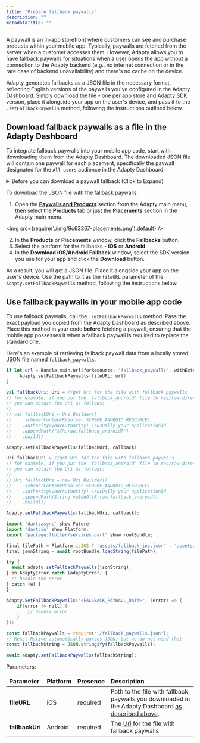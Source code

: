 ```yaml
---
title: "Prepare fallback paywalls"
description: ""
metadataTitle: ""
---
```


A paywall is an in-app storefront where customers can see and purchase products within your mobile app. Typically, paywalls are fetched from the server when a customer accesses them. However, Adapty allows you to have fallback paywalls for situations when a user opens the app without a connection to the Adapty backend (e.g., no internet connection or in the rare case of backend unavailability) and there's no cache on the device.

Adapty generates fallbacks as a JSON file in the necessary format, reflecting English versions of the paywalls you've configured in the Adapty Dashboard. Simply download the file - one per app store and Adapty SDK version, place it alongside your app on the user's device, and pass it to the `.setFallbackPaywalls` method, following the instructions outlined below.

## Download fallback paywalls as a file in the Adapty Dashboard

To integrate fallback paywalls into your mobile app code, start with downloading them from the Adapty Dashboard. The downloaded JSON file will contain one paywall for each placement, specifically the paywall designated for the `All users` audience in the Adapty Dashboard.

<details>
   <summary>Before you can download a paywall fallback (Click to Expand)</summary>

   1. [Create products](create-product) you want to sell
2. [Create paywall and add the products to it](create-paywall). Paywalls are in-app stores in your mobile apps.
3. [Create placement and add paywalls to it](create-placement). Placement is the location where the paywall will be shown.
</details>

To download the JSON file with the fallback paywalls:

1. Open the **[Paywalls and Products](https://app.adapty.io/products)** section from the Adapty main menu, then select the **Products** tab or just the **[Placements](https://app.adapty.io/placements)** section in the Adapty main menu.

   
<img
  src={require('./img/9c63367-placements.png').default}
/>



2. In the **Products** or **Placements** window, click the **Fallbacks** button. 
3. Select the platform for the fallbacks - **iOS** or **Android**.
4. In the **Download iOS/Android Fallback** window, select the SDK version you use for your app and click the **Download** button.

As a result, you will get a JSON file. Place it alongside your app on the user's device. Use the path to it as the `fileURL` parameter of the `Adapty.setFallbackPaywalls` method, following the instructions below.

## Use fallback paywalls in your mobile app code

To use fallback paywalls, call the `.setFallbackPaywalls` method. Pass the exact payload you copied from the Adapty Dashboard as described above. Place this method in your code **before** fetching a paywall, ensuring that the mobile app possesses it when a fallback paywall is required to replace the standard one.

Here's an example of retrieving fallback paywall data from a locally stored JSON file named `fallback_paywalls`.

```swift title="Swift"
if let url = Bundle.main.url(forResource: "fallback_paywalls", withExtension: "json") {
     Adapty.setFallbackPaywalls(fileURL: url)
}
```
```kotlin title="Kotlin"
val fallbackUri: Uri = //get Uri for the file with fallback paywalls
// for example, if you put the 'fallback_android' file to res/raw directory,
// you can obtain the Uri as follows:
//
// val fallbackUri = Uri.Builder()
//    .scheme(ContentResolver.SCHEME_ANDROID_RESOURCE)
//    .authority(yourAuthority) //usually your applicationId
//    .appendPath("${R.raw.fallback_android}")
//    .build()

Adapty.setFallbackPaywalls(fallbackUri, callback)
```
```java title="Java"
Uri fallbackUri = //get Uri for the file with fallback paywalls
// for example, if you put the 'fallback_android' file to res/raw directory,
// you can obtain the Uri as follows:
//
// Uri fallbackUri = new Uri.Builder()
//    .scheme(ContentResolver.SCHEME_ANDROID_RESOURCE)
//    .authority(yourAuthority) //usually your applicationId
//    .appendPath(String.valueOf(R.raw.fallback_android))
//    .build();

Adapty.setFallbackPaywalls(fallbackUri, callback);
```
```javascript title="Flutter"
import 'dart:async' show Future;
import 'dart:io' show Platform;
import 'package:flutter/services.dart' show rootBundle;

final filePath = Platform.isIOS ? 'assets/fallback_ios.json' : 'assets/fallback_android.json';
final jsonString = await rootBundle.loadString(filePath);

try {
  await adapty.setFallbackPaywalls(jsonString);
} on AdaptyError catch (adaptyError) {
  // handle the error
} catch (e) {
}
```
```csharp title="Unity"
Adapty.SetFallbackPaywalls("<FALLBACK_PAYWALL_DATA>", (error) => {
    if(error != null) {
        // handle error
    }
});
```
```typescript title="React Native (TS)"
const fallbackPaywalls = require('./fallback_paywalls.json');
// React Native automatically parses JSON, but we do not need that
const fallbackString = JSON.stringify(fallbackPaywalls);

await adapty.setFallbackPaywalls(fallbackString);
```

Parameters:

| Parameter       | Platform | Presence | Description                                                                                                                                                                              |
| :-------------- | :------- | :------- | :--------------------------------------------------------------------------------------------------------------------------------------------------------------------------------------- |
| **fileURL**     | iOS      | required | Path to the file with fallback paywalls you downloaded in the Adapty Dashboard [as described above](fallback-paywalls#download-fallback-paywalls-as-a-file-in-the-adapty-dashboard). |
| **fallbackUri** | Android  | required | The [Uri](https://developer.android.com/reference/android/net/Uri) for the file with fallback paywalls                                                                                   |